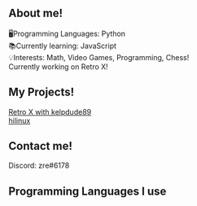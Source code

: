 ## About me!
🖥️Programming Languages: Python
<br/>
📚Currently learning: JavaScript
<br/>
💡Interests: Math, Video Games, Programming, Chess!
<br/>
Currently working on Retro X!
<br/>


## My Projects!
<a href="https://github.com/HiPap/retro-x-webhookspammer">Retro X with kelpdude89 </a>
<br/>
<a href="https://github.com/HiPap/hilinux">hilinux </a>
<br/>

## Contact me!
Discord: zre#6178
<br/>

## Programming Languages I use

<br/>

 
<br/>
